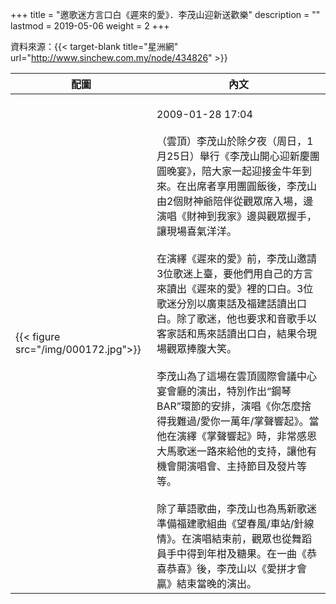 +++
title = "邀歌迷方言口白《遲來的愛》．李茂山迎新送歡樂"
description = ""
lastmod = 2019-05-06
weight = 2
+++

資料來源：{{< target-blank title="星洲網" url="http://www.sinchew.com.my/node/434826" >}}

配圖  | 內文 
--------------|-------
{{< figure src="/img/000172.jpg">}}|<br>2009-01-28 17:04<br><br>（雲頂）李茂山於除夕夜（周日，1月25日）舉行《李茂山開心迎新慶團圓晚宴》，陪大家一起迎接金牛年到來。在出席者享用團圓飯後，李茂山由2個財神爺陪伴從觀眾席入場，邊演唱《財神到我家》邊與觀眾握手，讓現場喜氣洋洋。<br><br>在演繹《遲來的愛》前，李茂山邀請3位歌迷上臺，要他們用自己的方言來讀出《遲來的愛》裡的口白。3位歌迷分別以廣東話及福建話讀出口白。除了歌迷，他也要求和音歌手以客家話和馬來話讀出口白，結果令現場觀眾捧腹大笑。<br><br>李茂山為了這場在雲頂國際會議中心宴會廳的演出，特別作出“鋼琴BAR”環節的安排，演唱《你怎麼捨得我難過/愛你一萬年/掌聲響起》。當他在演繹《掌聲響起》時，非常感恩大馬歌迷一路來給他的支持，讓他有機會開演唱會、主持節目及發片等等。<br><br>除了華語歌曲，李茂山也為馬新歌迷準備福建歌組曲《望春風/車站/針線情》。在演唱結束前，觀眾也從舞蹈員手中得到年柑及糖果。在一曲《恭喜恭喜》後，李茂山以《愛拼才會贏》結束當晚的演出。
